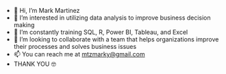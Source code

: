 - 👋 Hi, I’m Mark Martinez
- 👀 I’m interested in utilizing data analysis to improve business decision making
- 🌱 I’m constantly training SQL, R, Power BI, Tableau, and Excel
- 💞️ I’m looking to collaborate with a team that helps organizations improve their processes and solves business issues
- 📫 You can reach me at mtzmarky@gmail.com
- THANK YOU 🤓

<!---
markyrgv/markyrgv is a ✨ special ✨ repository because its `README.md` (this file) appears on your GitHub profile.
You can click the Preview link to take a look at your changes.
--->
